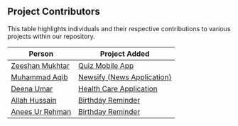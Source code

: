 ## Project Contributors

This table highlights individuals and their respective contributions to various projects within our repository.

| Person                              | Project Added                              |
|-------------------------------------|--------------------------------------------|
| [Zeeshan Mukhtar](https://github.com/ZeeshanMukhtar1) | [Quiz Mobile App](./React%20Native/Quiz-Mobile-App/)     |
| [Muhammad Aqib](https://github.com/AqibMalik435)      | [Newsify (News Application)](./React%20Native/Newsify-Aqib/) |
| [Deena Umar](https://github.com/deenaumar)            | [Health Care Application](./React%20Native/Health%20care/) |
| [Allah Hussain](https://github.com/hussainmehsud)            | [Birthday Reminder](./React%20Native/Birthday-Reminder/) |
| [Anees Ur Rehman](https://github.com/aneesKhanTareen)            | [Birthday Reminder](./React%20Native/Movie-App-React-Native/) |
